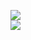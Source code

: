 [![](https://img.shields.io/badge/Made%20With-Github%20Spray-lightgrey.svg?style=for-the-badge&logo=github)](https://github.com/Annihil/github-spray#21293)  
[![](https://i.imgur.com/2DrTn0Z.gif)](https://github.com/Annihil/github-spray)
